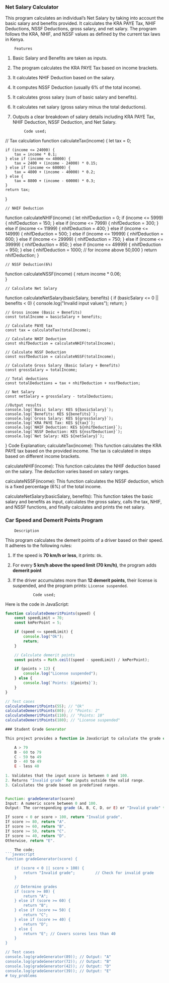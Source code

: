 
### Net Salary Calculator 

This program calculates an individual’s Net Salary by taking into account the basic salary and benefits provided. It calculates the KRA PAYE Tax, NHIF Deductions, NSSF Deductions, gross salary, and net salary. The program follows the KRA, NHIF, and NSSF values as defined by the current tax laws in Kenya.

        Features
1. Basic Salary and Benefits are taken as inputs.
2. The program calculates the KRA PAYE Tax based on income brackets.
3. It calculates NHIF Deduction based on the salary.
4. It computes NSSF Deduction (usually 6% of the total income).
5. It calculates gross salary (sum of basic salary and benefits).
6. It calculates net salary (gross salary minus the total deductions).
7. Outputs a clear breakdown of salary details including KRA PAYE Tax,     NHIF Deduction, NSSF Deduction, and Net Salary.

            Code used;
  // Tax calculation 
function calculateTax(income) {
    let tax = 0;

    if (income <= 24000) {
        tax = income * 0.1; 
    } else if (income <= 40000) {
        tax = 2400 + (income - 24000) * 0.15;
    } else if (income <= 60000) {
        tax = 4800 + (income - 40000) * 0.2; 
    } else {
        tax = 8800 + (income - 60000) * 0.3; 
    }
    return tax;
}

    // NHIF Deduction 
function calculateNHIF(income) {
    let nhifDeduction = 0;
    if (income <= 5999) {
        nhifDeduction = 150;
    } else if (income <= 7999) {
        nhifDeduction = 300;
    } else if (income <= 11999) {
        nhifDeduction = 400;
    } else if (income <= 14999) {
        nhifDeduction = 500;
    } else if (income <= 19999) {
        nhifDeduction = 600;
    } else if (income <= 29999) {
        nhifDeduction = 750;
    } else if (income <= 39999) {
        nhifDeduction = 850;
    } else if (income <= 49999) {
        nhifDeduction = 950;
    } else {
        nhifDeduction = 1000; // for income above 50,000
    }
    return nhifDeduction;
}

    // NSSF Deduction(6%)
function calculateNSSF(income) {
    return income * 0.06;  
}

    // Calculate Net Salary 
function calculateNetSalary(basicSalary, benefits) {
    if (basicSalary <= 0 || benefits < 0) {
        console.log("Invalid input values");
        return;
    }

    // Gross income (Basic + Benefits)
    const totalIncome = basicSalary + benefits; 

    // Calculate PAYE tax
    const tax = calculateTax(totalIncome);  

    // Calculate NHIF Deduction
    const nhifDeduction = calculateNHIF(totalIncome);

    // Calculate NSSF Deduction
    const nssfDeduction = calculateNSSF(totalIncome);  

    // Calculate Gross Salary (Basic Salary + Benefits)
    const grossSalary = totalIncome;

    // Total deductions
    const totalDeductions = tax + nhifDeduction + nssfDeduction;

    // Net Salary 
    const netSalary = grossSalary - totalDeductions;

    //Output results
    console.log(`Basic Salary: KES ${basicSalary}`);
    console.log(`Benefits: KES ${benefits}`);
    console.log(`Gross Salary: KES ${grossSalary}`);
    console.log(`KRA PAYE Tax: KES ${tax}`);
    console.log(`NHIF Deduction: KES ${nhifDeduction}`);
    console.log(`NSSF Deduction: KES ${nssfDeduction}`);
    console.log(`Net Salary: KES ${netSalary}`);
}
Code Explanation;
calculateTax(income): This function calculates the KRA PAYE tax based on the provided income. The tax is calculated in steps based on different income brackets.

calculateNHIF(income): This function calculates the NHIF deduction based on the salary. The deduction varies based on salary ranges.

calculateNSSF(income): This function calculates the NSSF deduction, which is a fixed percentage (6%) of the total income.

calculateNetSalary(basicSalary, benefits): This function takes the basic salary and benefits as input, calculates the gross salary, calls the tax, NHIF, and NSSF functions, and finally calculates and prints the net salary.

### Car Speed and Demerit Points Program

        Description
This program calculates the demerit points of a driver based on their speed. It adheres to the following rules:

1. If the speed is **70 km/h or less**, it prints: `Ok`.
2. For every **5 km/h above the speed limit (70 km/h)**, the program adds **demerit point**
3. If the driver accumulates more than **12 demerit points**, their license is suspended, and the program prints: `License suspended`.

                Code used;
Here is the code in JavaScript:

```javascript
function calculateDemeritPoints(speed) {
    const speedLimit = 70;
    const kmPerPoint = 5;

    if (speed <= speedLimit) {
        console.log("Ok");
        return;
    }

    // Calculate demerit points
    const points = Math.ceil((speed - speedLimit) / kmPerPoint);

    if (points > 12) {
        console.log("License suspended");
    } else {
        console.log(`Points: ${points}`);
    }
}

// Test cases
calculateDemeritPoints(55); // "Ok"
calculateDemeritPoints(80); // "Points: 2"
calculateDemeritPoints(110); // "Points: 10"
calculateDemeritPoints(180); // "License suspended"

### Student Grade Generator

This project provides a function in JavaScript to calculate the grade of a student based on their score. The function takes a score as input and returns the corresponding grade. The grading system is as follows:

	A > 79
	B - 60 to 79
	C - 59 to 49 
	D - 40 to 49
	E - less 40
	
1. Validates that the input score is between 0 and 100.
2. Returns "Invalid grade" for inputs outside the valid range.
3. Calculates the grade based on predefined ranges.


Function: gradeGenerator(score)
Input: A numeric score between 0 and 100.
Output: The corresponding grade (A, B, C, D, or E) or "Invalid grade" for inputs outside the range.

If score < 0 or score > 100, return "Invalid grade".
If score >= 80, return "A".
If score >= 60, return "B".
If score >= 50, return "C".
If score >= 40, return "D".
Otherwise, return "E".

	The code;
```javascript
function gradeGenerator(score) {

    if (score < 0 || score > 100) {
        return "Invalid grade";         // Check for invalid grade
    }

    // Determine grades
    if (score >= 80) {
        return "A";
    } else if (score >= 60) {
        return "B";
    } else if (score >= 50) {
        return "C";
    } else if (score >= 40) {
        return "D";
    } else {
        return "E"; // Covers scores less than 40
    }
}

// Test cases
console.log(gradeGenerator(89)); // Output: "A"
console.log(gradeGenerator(72)); // Output: "B"
console.log(gradeGenerator(42)); // Output: "D"
console.log(gradeGenerator(39)); // Output: "E"
# toy_problems
